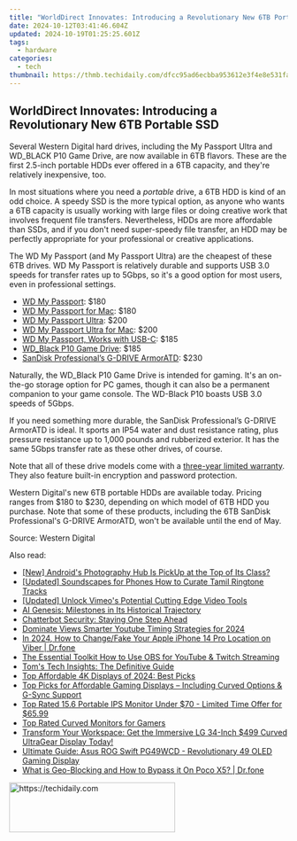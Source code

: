 ```yaml
---
title: "WorldDirect Innovates: Introducing a Revolutionary New 6TB Portable SSD"
date: 2024-10-12T03:41:46.604Z
updated: 2024-10-19T01:25:25.601Z
tags:
  - hardware
categories:
  - tech
thumbnail: https://thmb.techidaily.com/dfcc95ad6ecbba953612e3f4e8e531fa254803a3d3cee264d5e5e99d8b779603.jpg
---
```


## WorldDirect Innovates: Introducing a Revolutionary New 6TB Portable SSD

Several Western Digital hard drives, including the My Passport Ultra and WD\_BLACK P10 Game Drive, are now available in 6TB flavors. These are the first 2.5-inch portable HDDs ever offered in a 6TB capacity, and they're relatively inexpensive, too.

 In most situations where you need a ‌_portable_ drive, a 6TB HDD is kind of an odd choice. A speedy SSD is the more typical option, as anyone who wants a 6TB capacity is usually working with large files or doing creative work that involves frequent file transfers. Nevertheless, HDDs are more affordable than SSDs, and if you don't need super-speedy file transfer, an HDD may be perfectly appropriate for your professional or creative applications.

 The WD My Passport (and My Passport Ultra) are the cheapest of these 6TB drives. WD My Passport is relatively durable and supports USB 3.0 speeds for transfer rates up to 5Gbps, so it's a good option for most users, even in professional settings.

* [WD My Passport](https://www.anrdoezrs.net/links/3607085/type/dlg/sid/UUhtgUeUpU2003202/https://www.westerndigital.com/products/portable-drives/wd-my-passport-usb-3-0-hdd?sku=WDBR9S0060BBK-WESN): $180
* [WD My Passport for Mac](https://www.anrdoezrs.net/links/3607085/type/dlg/sid/UUhtgUeUpU2003202/https://www.westerndigital.com/products/portable-drives/wd-my-passport-for-mac-usb-3-0-hdd?sku=WDBK6C0060BBL-WESN): $180
* [WD My Passport Ultra](https://www.anrdoezrs.net/links/3607085/type/dlg/sid/UUhtgUeUpU2003202/https://www.westerndigital.com/products/portable-drives/wd-my-passport-ultra-usb-c-hdd?sku=WDBEJA0060BBL-WESN): $200
* [WD My Passport Ultra for Mac](https://www.anrdoezrs.net/links/3607085/type/dlg/sid/UUhtgUeUpU2003202/https://www.westerndigital.com/products/portable-drives/wd-my-passport-ultra-for-mac-usb-c-hdd?sku=WDBGKC0060BSL-WESN): $200
* [WD My Passport, Works with USB-C](https://www.anrdoezrs.net/links/3607085/type/dlg/sid/UUhtgUeUpU2003202/https://www.westerndigital.com/products/portable-drives/wd-my-passport-phdd-usb-c?sku=WDBY3J0060BGY-WESN): $185
* [WD\_Black P10 Game Drive](https://www.anrdoezrs.net/links/3607085/type/dlg/sid/UUhtgUeUpU2003202/https://www.westerndigital.com/products/portable-drives/wd-black-p10-game-drive-usb-3-2-hdd?sku=WDBZ7D0060BBK-WESN): $185
* [SanDisk Professional’s G-DRIVE ArmorATD](https://www.anrdoezrs.net/links/3607085/type/dlg/sid/UUhtgUeUpU2003202/https://www.westerndigital.com/products/portable-drives/sandisk-professional-g-drive-armoratd-usb-3-1-hdd?sku=SDPHE1G-006T-GBAND): $230

 Naturally, the WD\_Black P10 Game Drive is intended for gaming. It's an on-the-go storage option for PC games, though it can also be a permanent companion to your game console. The WD-Black P10 boasts USB 3.0 speeds of 5Gbps.

 If you need something more durable, the SanDisk Professional’s G-DRIVE ArmorATD is ideal. It sports an IP54 water and dust resistance rating, plus pressure resistance up to 1,000 pounds and rubberized exterior. It has the same 5Gbps transfer rate as these other drives, of course.

 Note that all of these drive models come with a [three-year limited warranty](https://www.anrdoezrs.net/links/3607085/type/dlg/sid/UUhtgUeUpU2003202/https://www.westerndigital.com/support/store/warranty-policy). They also feature built-in encryption and password protection.

 Western Digital's new 6TB portable HDDs are available today. Pricing ranges from $180 to $230, depending on which model of 6TB HDD you purchase. Note that some of these products, including the 6TB SanDisk Professional's G-DRIVE ArmorATD, won't be available until the end of May.

 Source: Western Digital

<ins class="adsbygoogle"
     style="display:block"
     data-ad-format="autorelaxed"
     data-ad-client="ca-pub-7571918770474297"
     data-ad-slot="1223367746"></ins>

<ins class="adsbygoogle"
     style="display:block"
     data-ad-client="ca-pub-7571918770474297"
     data-ad-slot="8358498916"
     data-ad-format="auto"
     data-full-width-responsive="true"></ins>

<span class="atpl-alsoreadstyle">Also read:</span>
<div><ul>
<li><a href="https://extra-tips.techidaily.com/new-androids-photography-hub-is-pickup-at-the-top-of-its-class/"><u>[New] Android's Photography Hub Is PickUp at the Top of Its Class?</u></a></li>
<li><a href="https://extra-skills.techidaily.com/updated-soundscapes-for-phones-how-to-curate-tamil-ringtone-tracks/"><u>[Updated] Soundscapes for Phones How to Curate Tamil Ringtone Tracks</u></a></li>
<li><a href="https://vimeo-videos.techidaily.com/updated-unlock-vimeos-potential-cutting-edge-video-tools/"><u>[Updated] Unlock Vimeo's Potential Cutting Edge Video Tools</u></a></li>
<li><a href="https://tech-savvy.techidaily.com/ai-genesis-milestones-in-its-historical-trajectory/"><u>AI Genesis: Milestones in Its Historical Trajectory</u></a></li>
<li><a href="https://tech-savvy.techidaily.com/chatterbot-security-staying-one-step-ahead/"><u>Chatterbot Security: Staying One Step Ahead</u></a></li>
<li><a href="https://youtube-data.techidaily.com/ate-views-smarter-youtube-timing-strategies-for-2024/"><u>Dominate Views Smarter Youtube Timing Strategies for 2024</u></a></li>
<li><a href="https://location-social.techidaily.com/in-2024-how-to-changefake-your-apple-iphone-14-pro-location-on-viber-drfone-by-drfone-virtual-ios/"><u>In 2024, How to Change/Fake Your Apple iPhone 14 Pro Location on Viber | Dr.fone</u></a></li>
<li><a href="https://desktop-recording.techidaily.com/the-essential-toolkit-how-to-use-obs-for-youtube-and-twitch-streaming/"><u>The Essential Toolkit How to Use OBS for YouTube & Twitch Streaming</u></a></li>
<li><a href="https://hardware-help.techidaily.com/toms-tech-insights-the-definitive-guide/"><u>Tom's Tech Insights: The Definitive Guide</u></a></li>
<li><a href="https://hardware-help.techidaily.com/top-affordable-4k-displays-of-2024-best-picks/"><u>Top Affordable 4K Displays of 2024: Best Picks</u></a></li>
<li><a href="https://hardware-help.techidaily.com/top-picks-for-affordable-gaming-displays-including-curved-options-and-g-sync-support/"><u>Top Picks for Affordable Gaming Displays – Including Curved Options & G-Sync Support</u></a></li>
<li><a href="https://hardware-help.techidaily.com/top-rated-156-portable-ips-monitor-under-70-limited-time-offer-for-6599/"><u>Top Rated 15.6 Portable IPS Monitor Under $70 - Limited Time Offer for $65.99</u></a></li>
<li><a href="https://hardware-help.techidaily.com/top-rated-curved-monitors-for-gamers/"><u>Top Rated Curved Monitors for Gamers</u></a></li>
<li><a href="https://hardware-help.techidaily.com/transform-your-workspace-get-the-immersive-lg-34-inch-499-curved-ultragear-display-today/"><u>Transform Your Workspace: Get the Immersive LG 34-Inch $499 Curved UltraGear Display Today!</u></a></li>
<li><a href="https://hardware-help.techidaily.com/ultimate-guide-asus-rog-swift-pg49wcd-revolutionary-49-oled-gaming-display/"><u>Ultimate Guide: Asus ROG Swift PG49WCD - Revolutionary 49 OLED Gaming Display</u></a></li>
<li><a href="https://fake-location.techidaily.com/what-is-geo-blocking-and-how-to-bypass-it-on-poco-x5-drfone-by-drfone-virtual-android/"><u>What is Geo-Blocking and How to Bypass it On Poco X5? | Dr.fone</u></a></li>
</ul></div>

<!-- affiliate ads begin -->
<a href="https://united.elfm.net/c/5597632/2139557/4704" target="_top" id="2139557">
  <img src="//a.impactradius-go.com/display-ad/4704-2139557" border="0" alt="https://techidaily.com" width="300" height="90"/>
</a>
<img height="0" width="0" src="https://united.elfm.net/i/5597632/2139557/4704" style="position:absolute;visibility:hidden;" border="0" />
<!-- affiliate ads end -->

